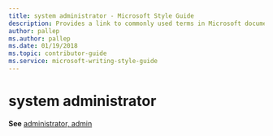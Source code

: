 ```yaml
---
title: system administrator - Microsoft Style Guide
description: Provides a link to commonly used terms in Microsoft documents including 'system administrator'.
author: pallep
ms.author: pallep
ms.date: 01/19/2018
ms.topic: contributor-guide
ms.service: microsoft-writing-style-guide
---
```


# system administrator

**See** [administrator, admin](~/a-z-word-list-term-collections/a/administrator-admin.md)
